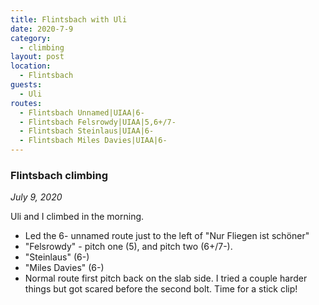 ```yaml
---
title: Flintsbach with Uli
date: 2020-7-9
category:
  - climbing
layout: post
location:
  - Flintsbach
guests:
  - Uli
routes:
  - Flintsbach Unnamed|UIAA|6-
  - Flintsbach Felsrowdy|UIAA|5,6+/7-
  - Flintsbach Steinlaus|UIAA|6-
  - Flintsbach Miles Davies|UIAA|6-
---
```


### Flintsbach climbing
_July 9, 2020_

Uli and I climbed in the morning.

  * Led the 6- unnamed route just to the left of "Nur Fliegen ist schöner"
  * "Felsrowdy" - pitch one (5), and pitch two (6+/7-).
  * "Steinlaus" (6-)
  * "Miles Davies" (6-)
  * Normal route first pitch back on the slab side. I tried a couple harder
    things but got scared before the second bolt. Time for a stick clip!

